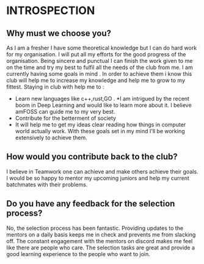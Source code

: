 # INTROSPECTION

## Why must we choose you?
As I am a fresher I have some theoretical knowledge but I can do hard work for my organisation. I will put all my efforts for the good progress of the organisation. Being sincere and punctual I can finish the work given to me on the time and try my best to fulfil all the needs of the club from me.
I am currently having some goals in mind . In order to achieve them i know this club will help me to increase my knowledge and help me to grow to my fittest. 
Staying in club with help me to : 
* Learn new languages like c++,rust,GO . 
*I am intrigued by the recent boom in Deep Learning and would like to learn more about it. I believe amFOSS can guide me to my very best.
* Contribute for the betterment of society 
* It will help me to get my ideas clear reading how things in computer world actually work.
With these goals set in my mind I'll be working extensively to achieve them.
## How would you contribute back to the club?
I believe in Teamwork one can achieve and make others achieve their goals. I would be so happy to mentor my upcoming juniors and help my current batchmates with their problems.
## Do you have any feedback for the selection process?
No, the selection process has been fantastic. Providing updates to the mentors on a daily basis keeps me in check and prevents me from slacking off. The constant engagement with the mentors on discord makes me feel like there are people who care. The selection tasks are great and provide a good learning experience to the people who want to join.
